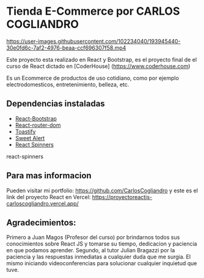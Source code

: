 # Tienda E-Commerce por CARLOS COGLIANDRO


https://user-images.githubusercontent.com/102234040/193945440-30e0fd6c-7af2-4976-beaa-ccf696307f58.mp4


Este proyecto esta realizado en React y Bootstrap, es el proyecto final de el curso de React dictado en [CoderHouse] 
(https://www.coderhouse.com)

Es un Ecommerce de productos de uso cotidiano, como por ejemplo electrodomesticos, entretenimiento, belleza, etc.

## Dependencias instaladas

- [React-Bootstrap](https://react-bootstrap.github.io/)
- [React-router-dom](https://v5.reactrouter.com/)
- [Toastify](https://fkhadra.github.io/react-toastify/introduction/)
- [Sweet Alert](https://sweetalert.js.org/)
- [React Spinners](https://www.davidhu.io/react-spinners/)

react-spinners

## Para mas informacion

Pueden visitar mi portfolio: https://github.com/CarlosCogliandro
y este es el link del proyecto React en Vercel: https://proyectoreactjs-carloscogliandro.vercel.app/

## Agradecimientos:

Primero a Juan Magos (Profesor del curso) por brindarnos todos sus conocimientos sobre React JS y tomarse su tiempo, dedicacion y paciencia en que podamos aprender.
Segundo, al tutor Julian Bragazzi por la paciencia y las respuestas inmediatas a cualquier duda que me surgia. El mismo iniciando videoconferencias para solucionar cualquier inquietud que tuve.